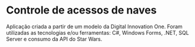 # Controle de acessos de naves

Aplicação criada a partir de um modelo da Digital Innovation One. Foram utilizadas as tecnologias e/ou ferramentas: C#, Windows Forms, .NET, SQL Server e consumo da API do Star Wars.

